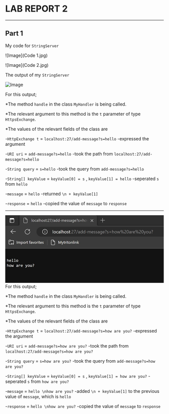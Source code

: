 # LAB REPORT 2
---

## Part 1
My code for `StringServer`

![Image](Code 1.jpg)

![Image](Code 2.jpg)

The output of my `StringServer`

![Image](Hello.jpg)

For this output;

*The method `handle` in the class `MyHandler` is being called.

*The relevant argument to this method is the `t` parameter of type `HttpsExchange`.

*The values of the relevant fields of the class are

  -`HttpExchange t` = `localhost:27/add-message?s=hello`
    -expressed the argument

  -`URI uri` = `add-message?s=hello`
    -took the path from `localhost:27/add-message?s=hello`
  
  -`String query` = `s=hello`
    -took the query from `add-message?s=hello`
  
  -`String[] keyValue` = `keyValue[0] = s` , `keyValue[1] = hello`
    -seperated `s` from `hello`
  
  -`message` = `hello`
    -returned `\n + keyValue[1]` 
  
  -`response` = `hello`
    -copied the value of `message` to  `response`
    
---

![Image](HowAreYou.jpg)
For this output;

*The method `handle` in the class `MyHandler` is being called.

*The relevant argument to this method is the `t` parameter of type `HttpsExchange`.

*The values of the relevant fields of the class are

  -`HttpExchange t` = `localhost:27/add-message?s=how are you?`
    -expressed the argument
    
  -`URI uri` = `add-message?s=how are you?`
    -took the path from `localhost:27/add-message?s=how are you?`
  
  -`String query` = `s=how are you?`
    -took the query from `add-message?s=how are you?`
  
  -`String[] keyValue` = `keyValue[0] = s` , `keyValue[1] = how are you?`
    -seperated `s` from `how are you?`
  
  -`message` = `hello \nhow are you?`
    -added `\n + keyValue[1]` to the previous value of `message`, which is
    `hello`
  
  -`response` = `hello \nhow are you?`
    -copied the value of `message` to  `response`

